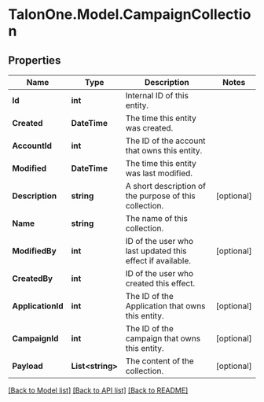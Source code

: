 # TalonOne.Model.CampaignCollection
## Properties

Name | Type | Description | Notes
------------ | ------------- | ------------- | -------------
**Id** | **int** | Internal ID of this entity. | 
**Created** | **DateTime** | The time this entity was created. | 
**AccountId** | **int** | The ID of the account that owns this entity. | 
**Modified** | **DateTime** | The time this entity was last modified. | 
**Description** | **string** | A short description of the purpose of this collection. | [optional] 
**Name** | **string** | The name of this collection. | 
**ModifiedBy** | **int** | ID of the user who last updated this effect if available. | [optional] 
**CreatedBy** | **int** | ID of the user who created this effect. | 
**ApplicationId** | **int** | The ID of the Application that owns this entity. | [optional] 
**CampaignId** | **int** | The ID of the campaign that owns this entity. | [optional] 
**Payload** | **List&lt;string&gt;** | The content of the collection. | [optional] 

[[Back to Model list]](../README.md#documentation-for-models) [[Back to API list]](../README.md#documentation-for-api-endpoints) [[Back to README]](../README.md)

